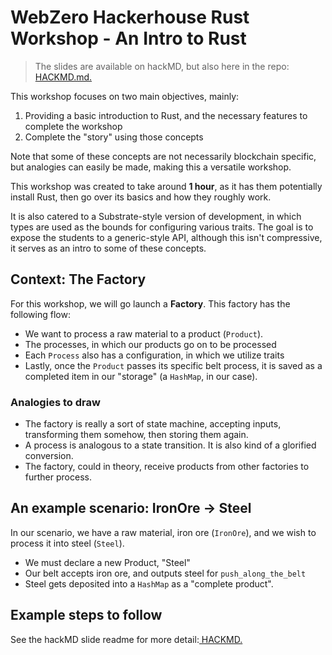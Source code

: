 # WebZero Hackerhouse Rust Workshop - An Intro to Rust

> The slides are available on hackMD, but also here in the repo:[ HACKMD.md.](HACKMD.md)

This workshop focuses on two main objectives, mainly: 

1. Providing a basic introduction to Rust, and the necessary features to complete the workshop
2. Complete the "story" using those concepts

Note that some of these concepts are not necessarily blockchain specific, but analogies can easily be made, making this a versatile workshop.

This workshop was created to take around **1 hour**, as it has them potentially install Rust, then go over its basics and how they roughly work.

It is also catered to a Substrate-style version of development, in which types are used as the bounds for configuring various traits.  The goal is to expose the students to a generic-style API, although this isn't compressive, it serves as an intro to some of these concepts.

## Context: The Factory

For this workshop, we will go launch a **Factory**.  This factory has the following flow:

- We want to process a raw material to a product (`Product`).
- The processes, in which our products go on to be processed
- Each `Process` also has a configuration, in which we utilize traits
- Lastly, once the `Product` passes its specific belt process, it is saved as a completed item in our "storage" (a `HashMap`, in our case).


### Analogies to draw

- The factory is really a sort of state machine, accepting inputs, transforming them somehow, then storing them again. 
- A process is analogous to a state transition.  It is also kind of a glorified conversion.
- The factory, could in theory, receive products from other factories to further process.

## An example scenario: IronOre -> Steel

In our scenario, we have a raw material, iron ore (`IronOre`), and we wish to process it into steel (`Steel`). 

- We must declare a new Product, "Steel"
- Our belt accepts iron ore, and outputs steel for `push_along_the_belt`
- Steel gets deposited into a `HashMap` as a "complete product".

## Example steps to follow

See the hackMD slide readme for more detail:[ HACKMD.](./HACKMD.md)

